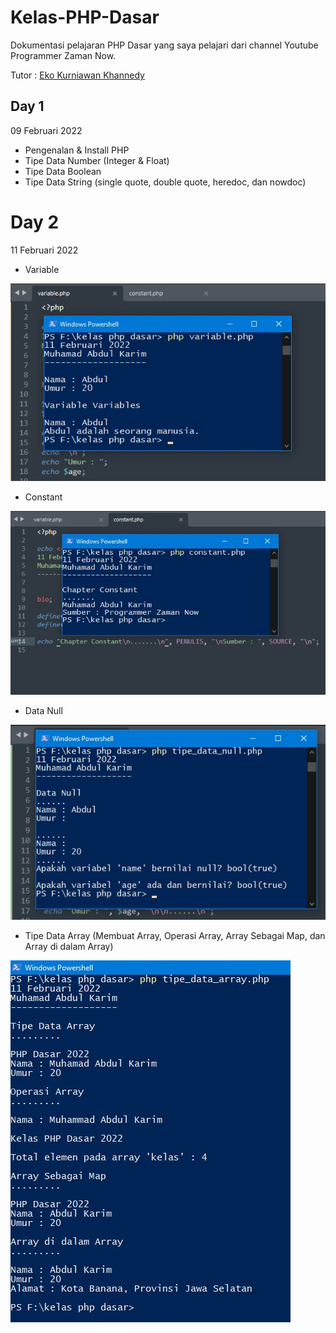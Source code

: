# Kelas-PHP-Dasar
Dokumentasi pelajaran PHP Dasar yang saya pelajari dari channel Youtube Programmer Zaman Now.

Tutor : [Eko Kurniawan Khannedy](https://www.youtube.com/c/ProgrammerZamanNow/about)

## Day 1
09 Februari 2022

- Pengenalan & Install PHP
- Tipe Data Number (Integer & Float)
- Tipe Data Boolean
- Tipe Data String (single quote, double quote, heredoc, dan nowdoc)

# Day 2
11 Februari 2022

- Variable

![variabel](/Variable.jpg)
- Constant

![constant](/Constant.jpg)
- Data Null

![Data Null](/DataNull.jpg)

- Tipe Data Array (Membuat Array, Operasi Array, Array Sebagai Map, dan Array di dalam Array)

![Tipe Data Array](/Array1.jpg)


